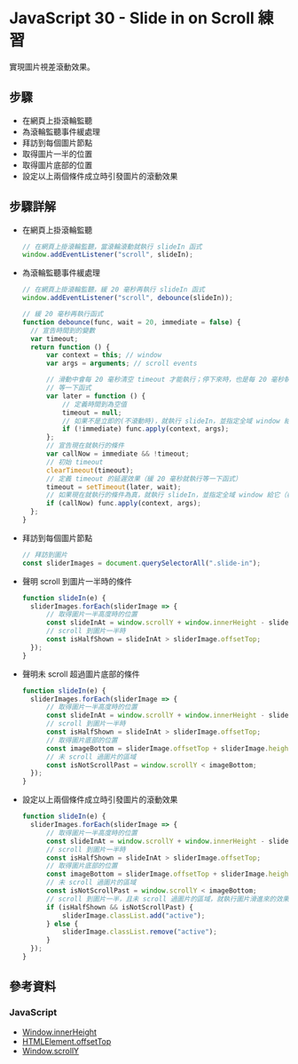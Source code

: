# JavaScript 30 - Slide in on Scroll 練習

實現圖片視差滾動效果。

## 步驟

- 在網頁上掛滾輪監聽
- 為滾輪監聽事件緩處理
- 拜訪到每個圖片節點
- 取得圖片一半的位置
- 取得圖片底部的位置
- 設定以上兩個條件成立時引發圖片的滾動效果

## 步驟詳解

- 在網頁上掛滾輪監聽

  ```javascript
  // 在網頁上掛滾輪監聽，當滾輪滾動就執行 slideIn 函式
  window.addEventListener("scroll", slideIn);
  ```

- 為滾輪監聽事件緩處理

  ```javascript
  // 在網頁上掛滾輪監聽，緩 20 毫秒再執行 slideIn 函式
  window.addEventListener("scroll", debounce(slideIn));

  // 緩 20 毫秒再執行函式
  function debounce(func, wait = 20, immediate = false) {
  	// 宣告時間到的變數
  	var timeout;
  	return function () {
  		var context = this; // window
  		var args = arguments; // scroll events

  		// 滑動中會每 20 毫秒清空 timeout 才能執行；停下來時，也是每 20 毫秒執行
  		// 等一下函式
  		var later = function () {
  			// 定義時間到為空值
  			timeout = null;
  			// 如果不是立即的(不滾動時)，就執行 slideIn，並指定全域 window 給它（相同環境）
  			if (!immediate) func.apply(context, args);
  		};
  		// 宣告現在就執行的條件
  		var callNow = immediate && !timeout;
  		// 初始 timeout
  		clearTimeout(timeout);
  		// 定義 timeout 的延遲效果（緩 20 毫秒就執行等一下函式）
  		timeout = setTimeout(later, wait);
  		// 如果現在就執行的條件為真，就執行 slideIn，並指定全域 window 給它（相同環境）
  		if (callNow) func.apply(context, args);
  	};
  }
  ```

- 拜訪到每個圖片節點

  ```javascript
  // 拜訪到圖片
  const sliderImages = document.querySelectorAll(".slide-in");
  ```

* 聲明 scroll 到圖片一半時的條件

  ```javascript
  function slideIn(e) {
  	sliderImages.forEach(sliderImage => {
  		// 取得圖片一半高度時的位置
  		const slideInAt = window.scrollY + window.innerHeight - sliderImage.height / 2;
  		// scroll 到圖片一半時
  		const isHalfShown = slideInAt > sliderImage.offsetTop;
  	});
  }
  ```

* 聲明未 scroll 超過圖片底部的條件

  ```javascript
  function slideIn(e) {
  	sliderImages.forEach(sliderImage => {
  		// 取得圖片一半高度時的位置
  		const slideInAt = window.scrollY + window.innerHeight - sliderImage.height / 2;
  		// scroll 到圖片一半時
  		const isHalfShown = slideInAt > sliderImage.offsetTop;
  		// 取得圖片底部的位置
  		const imageBottom = sliderImage.offsetTop + sliderImage.height;
  		// 未 scroll 過圖片的區域
  		const isNotScrollPast = window.scrollY < imageBottom;
  	});
  }
  ```

* 設定以上兩個條件成立時引發圖片的滾動效果

  ```javascript
  function slideIn(e) {
  	sliderImages.forEach(sliderImage => {
  		// 取得圖片一半高度時的位置
  		const slideInAt = window.scrollY + window.innerHeight - sliderImage.height / 2;
  		// scroll 到圖片一半時
  		const isHalfShown = slideInAt > sliderImage.offsetTop;
  		// 取得圖片底部的位置
  		const imageBottom = sliderImage.offsetTop + sliderImage.height;
  		// 未 scroll 過圖片的區域
  		const isNotScrollPast = window.scrollY < imageBottom;
  		// scroll 到圖片一半，且未 scroll 過圖片的區域，就執行圖片滑進來的效果
  		if (isHalfShown && isNotScrollPast) {
  			sliderImage.classList.add("active");
  		} else {
  			sliderImage.classList.remove("active");
  		}
  	});
  }
  ```

## 參考資料

### JavaScript

- [Window.innerHeight](https://developer.mozilla.org/en-US/docs/Web/API/Window/innerHeight)
- [HTMLElement.offsetTop](https://developer.mozilla.org/zh-CN/docs/Web/API/HTMLElement/offsetTop)
- [Window.scrollY](https://developer.mozilla.org/en-US/docs/Web/API/Window/scrollY)
